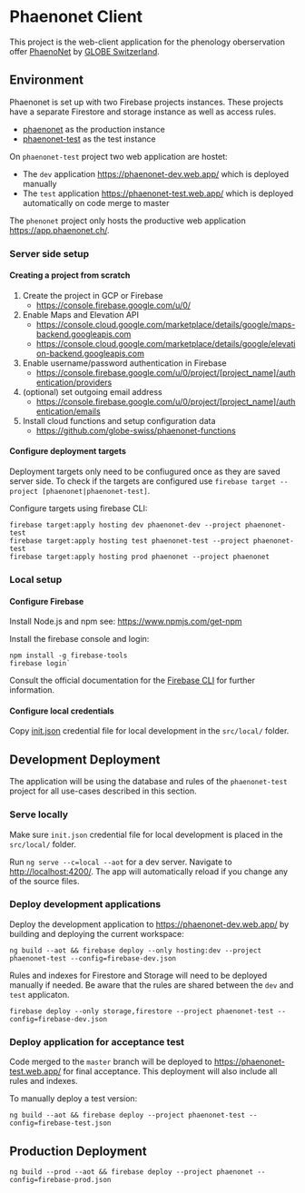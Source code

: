 # Phaenonet Client

This project is the web-client application for the phenology oberservation offer [PhaenoNet](https://www.phaenonet.ch) by [GLOBE Switzerland](https://www.globe-swiss.ch).

## Environment

Phaenonet is set up with two Firebase projects instances. These projects have a separate Firestore and storage instance as well as access rules.

* [phaenonet](https://console.firebase.google.com/u/0/project/phaenonet/overview) as the production instance
* [phaenonet-test](https://console.firebase.google.com/u/0/project/phaenonet/overview) as the test instance

On `phaenonet-test` project two web application are hostet:

* The `dev` application <https://phaenonet-dev.web.app/> which is deployed manually
* The `test` application <https://phaenonet-test.web.app/> which is deployed automatically on code merge to master

The `phenonet` project only hosts the productive web application <https://app.phaenonet.ch/>.

### Server side setup

#### Creating a project from scratch

1. Create the project in GCP or Firebase
    * <https://console.firebase.google.com/u/0/>
1. Enable Maps and Elevation API
    * <https://console.cloud.google.com/marketplace/details/google/maps-backend.googleapis.com>
    * <https://console.cloud.google.com/marketplace/details/google/elevation-backend.googleapis.com>
1. Enable username/password authentication in Firebase
    * <https://console.firebase.google.com/u/0/project/[project_name]/authentication/providers>
1. (optional) set outgoing email address
    * <https://console.firebase.google.com/u/0/project/[project_name]/authentication/emails>
1. Install cloud functions and setup configuration data
    * <https://github.com/globe-swiss/phaenonet-functions>

#### Configure deployment targets

Deployment targets only need to be confiugured once as they are saved server side.
To check if the targets are configured use `firebase target --project [phaenonet|phaenonet-test]`.

Configure targets using firebase CLI:

```commandline
firebase target:apply hosting dev phaenonet-dev --project phaenonet-test
firebase target:apply hosting test phaenonet-test --project phaenonet-test
firebase target:apply hosting prod phaenonet --project phaenonet
```

### Local setup

#### Configure Firebase

Install Node.js and npm see: <https://www.npmjs.com/get-npm>

Install the firebase console and login:

```commandline
npm install -g firebase-tools
firebase login`
```

Consult the official documentation for the [Firebase CLI](https://firebase.google.com/docs/cli) for further information.

#### Configure local credentials

Copy [init.json](https://phaenonet-test.web.app/__/firebase/init.json) credential file for local development in the `src/local/` folder.

## Development Deployment

The application will be using the database and rules of the `phaenonet-test` project for all use-cases described in this section.

### Serve locally

Make sure `init.json` credential file for local development is placed in the `src/local/` folder.

Run `ng serve --c=local --aot` for a dev server. Navigate to <http://localhost:4200/>. The app will automatically reload if you change any of the source files.

### Deploy development applications

Deploy the development application to <https://phaenonet-dev.web.app/> by building and deploying the current workspace:

```commandline
ng build --aot && firebase deploy --only hosting:dev --project phaenonet-test --config=firebase-dev.json
```

Rules and indexes for Firestore and Storage will need to be deployed manually if needed.
Be aware that the rules are shared between the `dev` and `test` applicaton.

```commandline
firebase deploy --only storage,firestore --project phaenonet-test --config=firebase-dev.json
```

### Deploy application for acceptance test

Code merged to the `master` branch will be deployed to <https://phaenonet-test.web.app/> for final acceptance. This deployment will also include all rules and indexes.

To manually deploy a test version:

```commandline
ng build --aot && firebase deploy --project phaenonet-test --config=firebase-test.json
```

## Production Deployment

```commandline
ng build --prod --aot && firebase deploy --project phaenonet --config=firebase-prod.json
```

